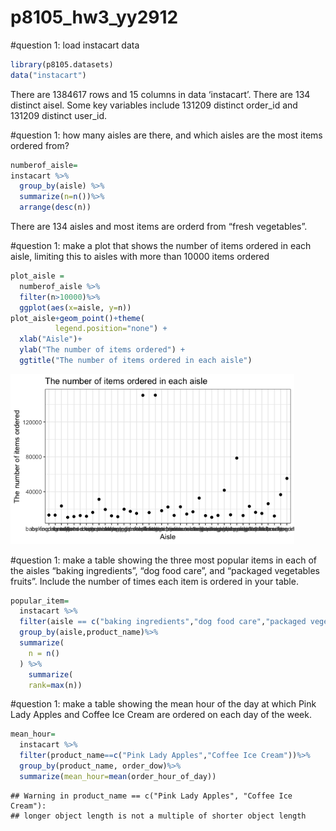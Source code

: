 p8105\_hw3\_yy2912
================

\#question 1: load instacart data

``` r
library(p8105.datasets)
data("instacart")
```

There are 1384617 rows and 15 columns in data ‘instacart’. There are 134
distinct aisel. Some key variables include 131209 distinct order\_id and
131209 distinct user\_id.

\#question 1: how many aisles are there, and which aisles are the most
items ordered from?

``` r
numberof_aisle=
instacart %>%
  group_by(aisle) %>%
  summarize(n=n())%>%
  arrange(desc(n))
```

There are 134 aisles and most items are orderd from “fresh vegetables”.

\#question 1: make a plot that shows the number of items ordered in each
aisle, limiting this to aisles with more than 10000 items ordered

``` r
plot_aisle =
  numberof_aisle %>%
  filter(n>10000)%>%
  ggplot(aes(x=aisle, y=n))
plot_aisle+geom_point()+theme(
          legend.position="none") +
  xlab("Aisle")+
  ylab("The number of items ordered") +
  ggtitle("The number of items ordered in each aisle")
```

<img src="p8105_hw3_yy2912_files/figure-gfm/unnamed-chunk-3-1.png" width="90%" />

\#question 1: make a table showing the three most popular items in each
of the aisles “baking ingredients”, “dog food care”, and “packaged
vegetables fruits”. Include the number of times each item is ordered in
your table.

``` r
popular_item=
  instacart %>%
  filter(aisle == c("baking ingredients","dog food care","packaged vegetables fruits"))%>%
  group_by(aisle,product_name)%>%
  summarize(
    n = n()
  ) %>% 
    summarize(
    rank=max(n))
```

\#question 1: make a table showing the mean hour of the day at which
Pink Lady Apples and Coffee Ice Cream are ordered on each day of the
week.

``` r
mean_hour=
  instacart %>%
  filter(product_name==c("Pink Lady Apples","Coffee Ice Cream"))%>%
  group_by(product_name, order_dow)%>%
  summarize(mean_hour=mean(order_hour_of_day))
```

    ## Warning in product_name == c("Pink Lady Apples", "Coffee Ice Cream"):
    ## longer object length is not a multiple of shorter object length

